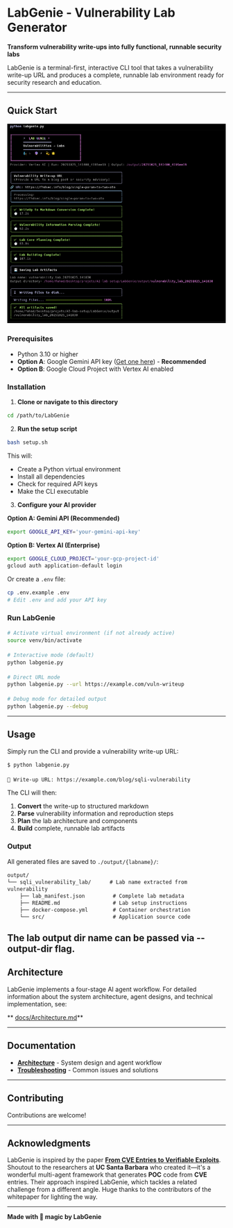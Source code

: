 # LabGenie - Vulnerability Lab Generator

**Transform vulnerability write-ups into fully functional, runnable security labs**

LabGenie is a terminal-first, interactive CLI tool that takes a vulnerability write-up URL and produces a complete, runnable lab environment ready for security research and education.

---

## Quick Start

![alt text](docs/images/labgenie.png)

### Prerequisites

- Python 3.10 or higher
- **Option A**: Google Gemini API key ([Get one here](https://makersuite.google.com/app/apikey)) - **Recommended**
- **Option B**: Google Cloud Project with Vertex AI enabled

### Installation

1. **Clone or navigate to this directory**

```bash
cd /path/to/LabGenie
```

2. **Run the setup script**

```bash
bash setup.sh
```

This will:
- Create a Python virtual environment
- Install all dependencies
- Check for required API keys
- Make the CLI executable

3. **Configure your AI provider**

**Option A: Gemini API (Recommended)**
```bash
export GOOGLE_API_KEY='your-gemini-api-key'
```

**Option B: Vertex AI (Enterprise)**
```bash
export GOOGLE_CLOUD_PROJECT='your-gcp-project-id'
gcloud auth application-default login
```

Or create a `.env` file:
```bash
cp .env.example .env
# Edit .env and add your API key
```

### Run LabGenie

```bash
# Activate virtual environment (if not already active)
source venv/bin/activate

# Interactive mode (default)
python labgenie.py

# Direct URL mode
python labgenie.py --url https://example.com/vuln-writeup

# Debug mode for detailed output
python labgenie.py --debug
```

---

## Usage

Simply run the CLI and provide a vulnerability write-up URL:

```bash
$ python labgenie.py

🔗 Write-up URL: https://example.com/blog/sqli-vulnerability
```

The CLI will then:

1. **Convert** the write-up to structured markdown
2. **Parse** vulnerability information and reproduction steps  
3. **Plan** the lab architecture and components
4. **Build** complete, runnable lab artifacts

### Output

All generated files are saved to `./output/{labname}/`:

```
output/
└── sqli_vulnerability_lab/      # Lab name extracted from vulnerability
    ├── lab_manifest.json         # Complete lab metadata
    ├── README.md                 # Lab setup instructions
    ├── docker-compose.yml        # Container orchestration
    └── src/                      # Application source code
```

The lab output dir name can be passed via --output-dir flag.
---

## Architecture

LabGenie implements a four-stage AI agent workflow.
For detailed information about the system architecture, agent designs, and technical implementation, see:

** [docs/Architecture.md](docs/Architecture.md)**

---

## Documentation

- **[Architecture](docs/Architecture.md)** - System design and agent workflow
- **[Troubleshooting](docs/Troubleshooting.md)** - Common issues and solutions

---

## Contributing

Contributions are welcome!

---

## Acknowledgments

LabGenie is inspired by the paper [**From CVE Entries to Verifiable Exploits**](https://arxiv.org/pdf/2509.01835). Shoutout to the researchers at **UC Santa Barbara** who created it—it's a wonderful multi-agent framework that generates **POC** code from **CVE** entries. Their approach inspired LabGenie, which tackles a related challenge from a different angle. Huge thanks to the contributors of the whitepaper for lighting the way.

---

**Made with 🧞 magic by LabGenie**
